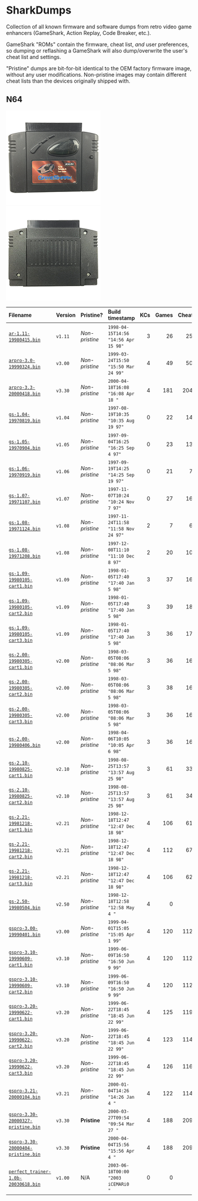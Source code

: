 # SharkDumps

Collection of all known firmware and software dumps from retro video game enhancers (GameShark, Action Replay, Code Breaker, etc.).

GameShark "ROMs" contain the firmware, cheat list, _and_ user preferences, so dumping or reflashing a GameShark will also dump/overwrite the user's cheat list and settings.

"Pristine" dumps are bit-for-bit identical to the OEM factory firmware image, without any user modifications.
Non-pristine images may contain different cheat lists than the devices originally shipped with.

## N64

![GameShark v2.x front photo](/assets/photos/gs2x-front-512.png) ![GameShark v2.x rear photo](/assets/photos/gs2x-rear-512.png)

| Filename                                | Version | Pristine?      | Build timestamp                             | KCs | Games | Cheats | Dumped by      |
|:--------------------------------------- |:------- |:-------------- |:------------------------------------------- | ---:| -----:| ------:|:-------------- |
| [`ar-1.11-19980415.bin`][]              | `v1.11` | _Non-pristine_ | `1998-04-15T14:56` <br> `"14:56 Apr 15 98"` | 3   |    26 |    258 | @rweick        |
| [`arpro-3.0-19990324.bin`][]            | `v3.00` | _Non-pristine_ | `1999-03-24T15:50` <br> `"15:50 Mar 24 99"` | 4   |    49 |    506 | @rweick        |
| [`arpro-3.3-20000418.bin`][]            | `v3.30` | _Non-pristine_ | `2000-04-18T16:08` <br> `"16:08 Apr 18 "`   | 4   |   181 |   2043 | @rweick        |
| [`gs-1.04-19970819.bin`][]              | `v1.04` | _Non-pristine_ | `1997-08-19T10:35` <br> `"10:35 Aug 19 97"` | 0   |    22 |    142 | @rweick        |
| [`gs-1.05-19970904.bin`][]              | `v1.05` | _Non-pristine_ | `1997-09-04T16:25` <br> `"16:25 Sep 4 97"`  | 0   |    23 |    133 | @rweick        |
| [`gs-1.06-19970919.bin`][]              | `v1.06` | _Non-pristine_ | `1997-09-19T14:25` <br> `"14:25 Sep 19 97"` | 0   |    21 |     76 | @rweick        |
| [`gs-1.07-19971107.bin`][]              | `v1.07` | _Non-pristine_ | `1997-11-07T10:24` <br> `"10:24 Nov 7 97"`  | 0   |    27 |    169 | @rweick        |
| [`gs-1.08-19971124.bin`][]              | `v1.08` | _Non-pristine_ | `1997-11-24T11:58` <br> `"11:58 Nov 24 97"` | 2   |     7 |     69 | @cheatobaggins |
| [`gs-1.08-19971208.bin`][]              | `v1.08` | _Non-pristine_ | `1997-12-08T11:10` <br> `"11:10 Dec 8 97"`  | 2   |    20 |    109 | @rweick        |
| [`gs-1.09-19980105-cart1.bin`][]        | `v1.09` | _Non-pristine_ | `1998-01-05T17:40` <br> `"17:40 Jan 5 98"`  | 3   |    37 |    166 | @rweick        |
| [`gs-1.09-19980105-cart2.bin`][]        | `v1.09` | _Non-pristine_ | `1998-01-05T17:40` <br> `"17:40 Jan 5 98"`  | 3   |    39 |    189 | @cheatobaggins |
| [`gs-1.09-19980105-cart3.bin`][]        | `v1.09` | _Non-pristine_ | `1998-01-05T17:40` <br> `"17:40 Jan 5 98"`  | 3   |    36 |    171 | @cheatobaggins |
| [`gs-2.00-19980305-cart1.bin`][]        | `v2.00` | _Non-pristine_ | `1998-03-05T08:06` <br> `"08:06 Mar 5 98"`  | 3   |    36 |    165 | @rweick        |
| [`gs-2.00-19980305-cart2.bin`][]        | `v2.00` | _Non-pristine_ | `1998-03-05T08:06` <br> `"08:06 Mar 5 98"`  | 3   |    38 |    165 | @cheatobaggins |
| [`gs-2.00-19980305-cart3.bin`][]        | `v2.00` | _Non-pristine_ | `1998-03-05T08:06` <br> `"08:06 Mar 5 98"`  | 3   |    36 |    168 | @cheatobaggins |
| [`gs-2.00-19980406.bin`][]              | `v2.00` | _Non-pristine_ | `1998-04-06T10:05` <br> `"10:05 Apr 6 98"`  | 3   |    36 |    165 | _Unknown_      |
| [`gs-2.10-19980825-cart1.bin`][]        | `v2.10` | _Non-pristine_ | `1998-08-25T13:57` <br> `"13:57 Aug 25 98"` | 3   |    61 |    338 | @rweick        |
| [`gs-2.10-19980825-cart2.bin`][]        | `v2.10` | _Non-pristine_ | `1998-08-25T13:57` <br> `"13:57 Aug 25 98"` | 3   |    61 |    348 | @cheatobaggins |
| [`gs-2.21-19981218-cart1.bin`][]        | `v2.21` | _Non-pristine_ | `1998-12-18T12:47` <br> `"12:47 Dec 18 98"` | 4   |   106 |    618 | @rweick        |
| [`gs-2.21-19981218-cart2.bin`][]        | `v2.21` | _Non-pristine_ | `1998-12-18T12:47` <br> `"12:47 Dec 18 98"` | 4   |   112 |    675 | @cheatobaggins |
| [`gs-2.21-19981218-cart3.bin`][]        | `v2.21` | _Non-pristine_ | `1998-12-18T12:47` <br> `"12:47 Dec 18 98"` | 4   |   106 |    621 | @cheatobaggins |
| [`gs-2.50-19980504.bin`][]              | `v2.50` | _Non-pristine_ | `1998-12-18T12:58` <br> `"12:58 May 4 "`    | 4   |     0 |      0 | @rweick        |
| [`gspro-3.00-19990401.bin`][]           | `v3.00` | _Non-pristine_ | `1999-04-01T15:05` <br> `"15:05 Apr 1 99"`  | 4   |   120 |   1125 | @cheatobaggins |
| [`gspro-3.10-19990609-cart1.bin`][]     | `v3.10` | _Non-pristine_ | `1999-06-09T16:50` <br> `"16:50 Jun 9 99"`  | 4   |   120 |   1124 | @rweick        |
| [`gspro-3.10-19990609-cart2.bin`][]     | `v3.10` | _Non-pristine_ | `1999-06-09T16:50` <br> `"16:50 Jun 9 99"`  | 4   |   120 |   1124 | @cheatobaggins |
| [`gspro-3.20-19990622-cart1.bin`][]     | `v3.20` | _Non-pristine_ | `1999-06-22T18:45` <br> `"18:45 Jun 22 99"` | 4   |   125 |   1192 | @parasyte      |
| [`gspro-3.20-19990622-cart2.bin`][]     | `v3.20` | _Non-pristine_ | `1999-06-22T18:45` <br> `"18:45 Jun 22 99"` | 4   |   123 |   1146 | @cheatobaggins |
| [`gspro-3.20-19990622-cart3.bin`][]     | `v3.20` | _Non-pristine_ | `1999-06-22T18:45` <br> `"18:45 Jun 22 99"` | 4   |   126 |   1163 | @cheatobaggins |
| [`gspro-3.21-20000104.bin`][]           | `v3.21` | _Non-pristine_ | `2000-01-04T14:26` <br> `"14:26 Jan 4 "`    | 4   |   122 |   1143 | @parasyte      |
| [`gspro-3.30-20000327-pristine.bin`][]  | `v3.30` | **Pristine**   | `2000-03-27T09:54` <br> `"09:54 Mar 27 "`   | 4   |   188 |   2093 | @parasyte      |
| [`gspro-3.30-20000404-pristine.bin`][]  | `v3.30` | **Pristine**   | `2000-04-04T15:56` <br> `"15:56 Apr 4 "`    | 4   |   188 |   2093 | @parasyte      |
| [`perfect_trainer-1.0b-20030618.bin`][] | `v1.00` | N/A            | `2003-06-18T00:00` <br> `"2003 iCEMARi0  "` | 0   |     0 |      0 | _Unknown_      |

[`ar-1.11-19980415.bin`]:              /n64/ar-1.11-19980415.bin
[`arpro-3.0-19990324.bin`]:            /n64/arpro-3.0-19990324.bin
[`arpro-3.3-20000418.bin`]:            /n64/arpro-3.3-20000418.bin
[`gs-1.04-19970819.bin`]:              /n64/gs-1.04-19970819.bin
[`gs-1.05-19970904.bin`]:              /n64/gs-1.05-19970904.bin
[`gs-1.06-19970919.bin`]:              /n64/gs-1.06-19970919.bin
[`gs-1.07-19971107.bin`]:              /n64/gs-1.07-19971107.bin
[`gs-1.08-19971124.bin`]:              /n64/gs-1.08-19971124.bin
[`gs-1.08-19971208.bin`]:              /n64/gs-1.08-19971208.bin
[`gs-1.09-19980105-cart1.bin`]:        /n64/gs-1.09-19980105-cart1.bin
[`gs-1.09-19980105-cart2.bin`]:        /n64/gs-1.09-19980105-cart2.bin
[`gs-1.09-19980105-cart3.bin`]:        /n64/gs-1.09-19980105-cart3.bin
[`gs-2.00-19980305-cart1.bin`]:        /n64/gs-2.00-19980305-cart1.bin
[`gs-2.00-19980305-cart2.bin`]:        /n64/gs-2.00-19980305-cart2.bin
[`gs-2.00-19980305-cart3.bin`]:        /n64/gs-2.00-19980305-cart3.bin
[`gs-2.00-19980406.bin`]:              /n64/gs-2.00-19980406.bin
[`gs-2.10-19980825-cart1.bin`]:        /n64/gs-2.10-19980825-cart1.bin
[`gs-2.10-19980825-cart2.bin`]:        /n64/gs-2.10-19980825-cart2.bin
[`gs-2.21-19981218-cart1.bin`]:        /n64/gs-2.21-19981218-cart1.bin
[`gs-2.21-19981218-cart2.bin`]:        /n64/gs-2.21-19981218-cart2.bin
[`gs-2.21-19981218-cart3.bin`]:        /n64/gs-2.21-19981218-cart3.bin
[`gs-2.50-19980504.bin`]:              /n64/gs-2.50-19980504.bin
[`gspro-3.00-19990401.bin`]:           /n64/gspro-3.00-19990401.bin
[`gspro-3.10-19990609-cart1.bin`]:     /n64/gspro-3.10-19990609-cart1.bin
[`gspro-3.10-19990609-cart2.bin`]:     /n64/gspro-3.10-19990609-cart2.bin
[`gspro-3.20-19990622-cart1.bin`]:     /n64/gspro-3.20-19990622-cart1.bin
[`gspro-3.20-19990622-cart2.bin`]:     /n64/gspro-3.20-19990622-cart2.bin
[`gspro-3.20-19990622-cart3.bin`]:     /n64/gspro-3.20-19990622-cart3.bin
[`gspro-3.21-20000104.bin`]:           /n64/gspro-3.21-20000104.bin
[`gspro-3.30-20000327-pristine.bin`]:  /n64/gspro-3.30-20000327-pristine.bin
[`gspro-3.30-20000404-pristine.bin`]:  /n64/gspro-3.30-20000404-pristine.bin
[`perfect_trainer-1.0b-20030618.bin`]: /n64/perfect_trainer-1.0b-20030618.bin

